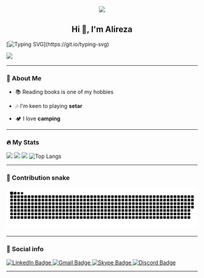 <div id="header" align="center">
  <img src=https://media.giphy.com/media/du3J3cXyzhj75IOgvA/giphy.gif width="200"/>
</div>

<h2 align="center">Hi 👋, I'm Alireza</h2>

[![Typing SVG](https://readme-typing-svg.herokuapp.com?duration=10000&center=true&vCenter=true&width=800&height=30&lines=I'm+a+Frontend+developer+,+Welcome+to+my+Github+page.)](https://git.io/typing-svg)

![](https://komarev.com/ghpvc/?username=alireza107)

---
### 👦 About Me
- 📚 Reading books is one of my hobbies

- 🎶 I'm keen to playing **setar**

- 🏕️ I love **camping**

--- 

### 🔥 My Stats 
<img width="400" src="https://github-readme-stats.vercel.app/api?username=alireza107&count_private=true&show_icons=true&theme=react" />  <img width="425" src="https://streak-stats.demolab.com/?user=alireza107&theme=react" />
<img width="830" src="https://github-readme-activity-graph.vercel.app/graph?username=alireza107&bg_color=21232a&color=a8eeff&line=61dafb&point=f0fcff&area=true&hide_border=false" />
![Top Langs](https://github-readme-stats.vercel.app/api/top-langs/?username=alireza107&layout=compact&langs_count=10&theme=react)

--- 

### 🐍 Contribution snake

<picture>
  <source media="(prefers-color-scheme: dark)" srcset="https://raw.githubusercontent.com/alireza107/alireza107/output/github-contribution-grid-snake-dark.svg">
  <source media="(prefers-color-scheme: light)" srcset="https://raw.githubusercontent.com/alireza107/alireza107/output/github-contribution-grid-snake.svg">
  <img alt="github contribution grid snake animation" src="https://raw.githubusercontent.com/alireza107/alireza107/output/github-contribution-grid-snake.svg">
</picture>

---

### 🔗 Social info

<div id="badges">
    <a href="https://www.linkedin.com/in/alireza-dizaji-a776b514b/">
    <img src="https://img.shields.io/badge/LinkedIn-blue?style=for-the-badge&logo=linkedin&logoColor=white" alt="LinkedIn Badge"/>
    </a>
    <a href="https://mail.google.com/mail/u/0/?fs=1&tf=cm&to=alireza.dizaji98@gmail.com">
    <img src="https://img.shields.io/badge/Gmail-D14836?style=for-the-badge&logo=gmail&logoColor=white" alt="Gmail Badge"/>
    </a>
    <a href="https://join.skype.com/invite/f0OzNiFmJOIz">
    <img src="https://img.shields.io/badge/Skype-%2300AFF0.svg?style=for-the-badge&logo=Skype&logoColor=white" alt="Skype Badge"/>
    </a>
    <a href="https://discordapp.com/users/alireza107di#8353">
    <img src="https://img.shields.io/badge/Discord-%235865F2.svg?style=for-the-badge&logo=discord&logoColor=white" alt="Discord Badge"/>
    </a>
  
</div>

---
